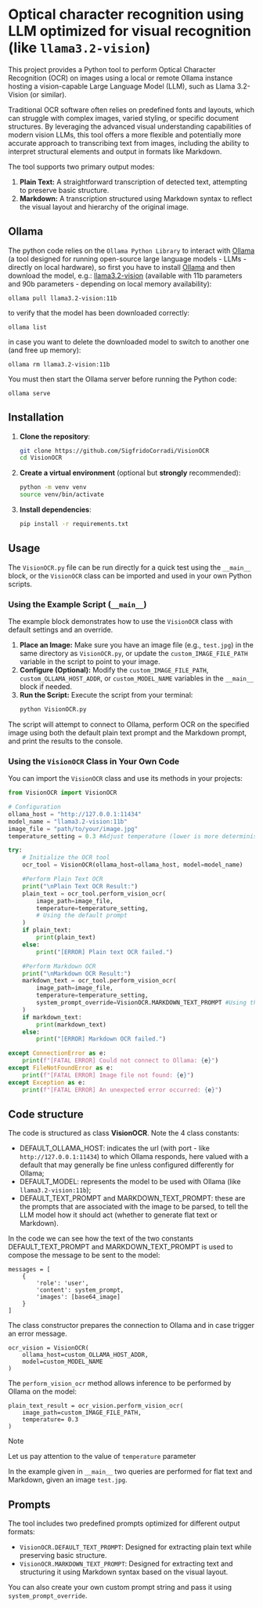 # Optical character recognition using LLM optimized for visual recognition (like `llama3.2-vision`)

This project provides a Python tool to perform Optical Character Recognition (OCR) on images using a local or remote Ollama instance hosting a vision-capable Large Language Model (LLM), such as Llama 3.2-Vision (or similar).

Traditional OCR software often relies on predefined fonts and layouts, which can struggle with complex images, varied styling, or specific document structures. By leveraging the advanced visual understanding capabilities of modern vision LLMs, this tool offers a more flexible and potentially more accurate approach to transcribing text from images, including the ability to interpret structural elements and output in formats like Markdown.

The tool supports two primary output modes:
1.  **Plain Text:** A straightforward transcription of detected text, attempting to preserve basic structure.
2.  **Markdown:** A transcription structured using Markdown syntax to reflect the visual layout and hierarchy of the original image.

## Ollama

The python code relies on the `Ollama Python Library` to interact with [Ollama](https://ollama.com/) (a tool designed for running open-source large language models - LLMs - directly on local hardware), so first you have to install [Ollama](https://ollama.com/download) and then download the model, e.g.: [llama3.2-vision](https://ollama.com/library/llama3.2-vision:11b) (available with 11b parameters and 90b parameters - depending on local memory availability):

`ollama pull llama3.2-vision:11b`

to verify that the model has been downloaded correctly:

`ollama list`

in case you want to delete the downloaded model to switch to another one (and free up memory):

`ollama rm llama3.2-vision:11b`

You must then start the Ollama server before running the Python code:

`ollama serve`

## Installation

1. **Clone the repository**:

    ```bash
    git clone https://github.com/SigfridoCorradi/VisionOCR
    cd VisionOCR
    ```

2. **Create a virtual environment** (optional but **strongly** recommended):

    ```bash
    python -m venv venv
    source venv/bin/activate
    ```

3. **Install dependencies**:

    ```bash
    pip install -r requirements.txt
    ```

## Usage

The `VisionOCR.py` file can be run directly for a quick test using the `__main__` block, or the `VisionOCR` class can be imported and used in your own Python scripts.

### Using the Example Script (`__main__`)

The example block demonstrates how to use the `VisionOCR` class with default settings and an override.

1.  **Place an Image:** Make sure you have an image file (e.g., `test.jpg`) in the same directory as `VisionOCR.py`, or update the `custom_IMAGE_FILE_PATH` variable in the script to point to your image.
2.  **Configure (Optional):** Modify the `custom_IMAGE_FILE_PATH`, `custom_OLLAMA_HOST_ADDR`, or `custom_MODEL_NAME` variables in the `__main__` block if needed.
3.  **Run the Script:** Execute the script from your terminal:
    ```bash
    python VisionOCR.py
    ```

The script will attempt to connect to Ollama, perform OCR on the specified image using both the default plain text prompt and the Markdown prompt, and print the results to the console.

### Using the `VisionOCR` Class in Your Own Code

You can import the `VisionOCR` class and use its methods in your projects:

```python
from VisionOCR import VisionOCR

# Configuration
ollama_host = "http://127.0.0.1:11434"
model_name = "llama3.2-vision:11b"
image_file = "path/to/your/image.jpg"
temperature_setting = 0.3 #Adjust temperature (lower is more deterministic, higher more creative)

try:
    # Initialize the OCR tool
    ocr_tool = VisionOCR(ollama_host=ollama_host, model=model_name)

    #Perform Plain Text OCR
    print("\nPlain Text OCR Result:")
    plain_text = ocr_tool.perform_vision_ocr(
        image_path=image_file,
        temperature=temperature_setting,
        # Using the default prompt
    )
    if plain_text:
        print(plain_text)
    else:
        print("[ERROR] Plain text OCR failed.")

    #Perform Markdown OCR
    print("\nMarkdown OCR Result:")
    markdown_text = ocr_tool.perform_vision_ocr(
        image_path=image_file,
        temperature=temperature_setting,
        system_prompt_override=VisionOCR.MARKDOWN_TEXT_PROMPT #Using the Markdown prompt
    )
    if markdown_text:
        print(markdown_text)
    else:
        print("[ERROR] Markdown OCR failed.")

except ConnectionError as e:
    print(f"[FATAL ERROR] Could not connect to Ollama: {e}")
except FileNotFoundError as e:
    print(f"[FATAL ERROR] Image file not found: {e}")
except Exception as e:
    print(f"[FATAL ERROR] An unexpected error occurred: {e}")

```

## Code structure

The code is structured as class **VisionOCR**. Note the 4 class constants:

* DEFAULT_OLLAMA_HOST: indicates the url (with port - like `http://127.0.0.1:11434`) to which Ollama responds, here valued with a default that may generally be fine unless configured differently for Ollama;
* DEFAULT_MODEL: represents the model to be used with Ollama (like `llama3.2-vision:11b`);
* DEFAULT_TEXT_PROMPT and MARKDOWN_TEXT_PROMPT: these are the prompts that are associated with the image to be parsed, to tell the LLM model how it should act (whether to generate flat text or Markdown).

In the code we can see how the text of the two constants DEFAULT_TEXT_PROMPT and MARKDOWN_TEXT_PROMPT is used to compose the message to be sent to the model:
```
messages = [
    {
        'role': 'user',
        'content': system_prompt,
        'images': [base64_image]
    }
]
```

The class constructor prepares the connection to Ollama and in case trigger an error message.
```
ocr_vision = VisionOCR(
    ollama_host=custom_OLLAMA_HOST_ADDR,
    model=custom_MODEL_NAME
)
```

The `perform_vision_ocr` method allows inference to be performed by Ollama on the model:
```
plain_text_result = ocr_vision.perform_vision_ocr(
    image_path=custom_IMAGE_FILE_PATH,
    temperature= 0.3
)
```
> [!NOTE]
> Let us pay attention to the value of `temperature` parameter

In the example given in `__main__` two queries are performed for flat text and Markdown, given an image `test.jpg`.

## Prompts

The tool includes two predefined prompts optimized for different output formats:

*   `VisionOCR.DEFAULT_TEXT_PROMPT`: Designed for extracting plain text while preserving basic structure.
*   `VisionOCR.MARKDOWN_TEXT_PROMPT`: Designed for extracting text and structuring it using Markdown syntax based on the visual layout.

You can also create your own custom prompt string and pass it using `system_prompt_override`.
